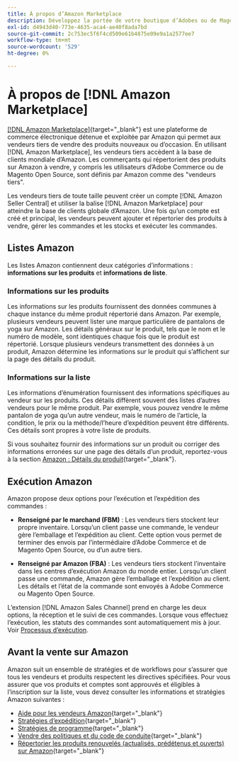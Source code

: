 ```yaml
---
title: À propos d’Amazon Marketplace
description: Développez la portée de votre boutique d’Adobes ou de Magento Open Sources en exploitant votre catalogue de produits sous forme de listes dans Amazon Marketplace.
exl-id: d4943d40-773e-4635-aca4-ae40f8ada7bd
source-git-commit: 2c753ec5f6f4cd509e61b4875e09e9a1a2577ee7
workflow-type: tm+mt
source-wordcount: '529'
ht-degree: 0%

---
```


# À propos de [!DNL Amazon Marketplace]

[[!DNL Amazon Marketplace]](https://sell.amazon.com/){target=&quot;_blank&quot;} est une plateforme de commerce électronique détenue et exploitée par Amazon qui permet aux vendeurs tiers de vendre des produits nouveaux ou d’occasion. En utilisant [!DNL Amazon Marketplace], les vendeurs tiers accèdent à la base de clients mondiale d’Amazon. Les commerçants qui répertorient des produits sur Amazon à vendre, y compris les utilisateurs d’Adobe Commerce ou de Magento Open Source, sont définis par Amazon comme des &quot;vendeurs tiers&quot;.

Les vendeurs tiers de toute taille peuvent créer un compte [!DNL Amazon Seller Central] et utiliser la balise [!DNL Amazon Marketplace] pour atteindre la base de clients globale d’Amazon. Une fois qu’un compte est créé et principal, les vendeurs peuvent ajouter et répertorier des produits à vendre, gérer les commandes et les stocks et exécuter les commandes.

## Listes Amazon

Les listes Amazon contiennent deux catégories d’informations : **informations sur les produits** et **informations de liste**.

### Informations sur les produits

Les informations sur les produits fournissent des données communes à chaque instance du même produit répertorié dans Amazon. Par exemple, plusieurs vendeurs peuvent lister une marque particulière de pantalons de yoga sur Amazon. Les détails généraux sur le produit, tels que le nom et le numéro de modèle, sont identiques chaque fois que le produit est répertorié. Lorsque plusieurs vendeurs transmettent des données à un produit, Amazon détermine les informations sur le produit qui s’affichent sur la page des détails du produit.

### Informations sur la liste

Les informations d’énumération fournissent des informations spécifiques au vendeur sur les produits. Ces détails diffèrent souvent des listes d’autres vendeurs pour le même produit. Par exemple, vous pouvez vendre le même pantalon de yoga qu’un autre vendeur, mais le numéro de l’article, la condition, le prix ou la méthode/l’heure d’expédition peuvent être différents. Ces détails sont propres à votre liste de produits.

Si vous souhaitez fournir des informations sur un produit ou corriger des informations erronées sur une page des détails d’un produit, reportez-vous à la section [Amazon : Détails du produit](https://sellercentral.amazon.com/gp/help/external/200335450){target=&quot;_blank&quot;}.

## Exécution Amazon

Amazon propose deux options pour l’exécution et l’expédition des commandes :

- **Renseigné par le marchand (FBM)** : Les vendeurs tiers stockent leur propre inventaire. Lorsqu’un client passe une commande, le vendeur gère l’emballage et l’expédition au client. Cette option vous permet de terminer des envois par l’intermédiaire d’Adobe Commerce et de Magento Open Source, ou d’un autre tiers.

- **Renseigné par Amazon (FBA)** : Les vendeurs tiers stockent l’inventaire dans les centres d’exécution Amazon du monde entier. Lorsqu’un client passe une commande, Amazon gère l’emballage et l’expédition au client. Les détails et l’état de la commande sont envoyés à Adobe Commerce ou Magento Open Source.

L’extension [!DNL Amazon Sales Channel] prend en charge les deux options, la réception et le suivi de ces commandes. Lorsque vous effectuez l’exécution, les statuts des commandes sont automatiquement mis à jour. Voir [Processus d’exécution](./fulfillment-workflows.md).

## Avant la vente sur Amazon

Amazon suit un ensemble de stratégies et de workflows pour s’assurer que tous les vendeurs et produits respectent les directives spécifiées. Pour vous assurer que vos produits et comptes sont approuvés et éligibles à l’inscription sur la liste, vous devez consulter les informations et stratégies Amazon suivantes :

- [Aide pour les vendeurs Amazon](https://sellercentral.amazon.com/gp/help/external/help-page.html?itemID=2&amp;language=en_US/){target=&quot;_blank&quot;}
- [Stratégies d’expédition](https://sellercentral.amazon.com/gp/help/external/201901620?language=en-US){target=&quot;_blank&quot;}
- [Stratégies de programme](https://sellercentral.amazon.com/gp/help/external/521?language=en-US){target=&quot;_blank&quot;}
- [Vendre des politiques et du code de conduite](https://sellercentral.amazon.com/gp/help/external/1801?language=en-US){target=&quot;_blank&quot;}
- [Répertorier les produits renouvelés (actualisés, prédétenus et ouverts) sur Amazon](https://sell.amazon.com/programs/renewed){target=&quot;_blank&quot;}
